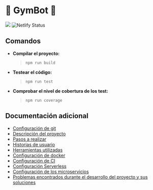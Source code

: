 # :muscle: GymBot :muscle:

![](https://travis-ci.com/torchu/GymBot.svg?branch=master)
![Netlify Status](https://api.netlify.com/api/v1/badges/50a95e48-efd0-46b7-a053-dd6869f195cf/deploy-status)

## Comandos

- **Compilar el proyecto:**
  > `npm run build`
- **Testear el código:**
  > `npm run test`
- **Comprobar el nivel de cobertura de los test:**
  > `npm run coverage`

## Documentación adicional

- [Configuración de git](docs/git-config.md)
- [Descripción del proyecto](docs/descripcion.md)
- [Pasos a realizar](docs/pasos.md)
- [Historias de usuario](docs/hu.md)
- [Herramientas utilizadas](docs/herramientas.md)
- [Configuración de docker](docs/docker.md)
- [Configuración de CI](docs/ci.md)
- [Configuración Serverless](docs/serverless.md)
- [Configuración de los microservicios](docs/microservicios.md)
- [Problemas encontrados durante el desarrollo del proyecto y sus soluciones](docs/errors.md)
